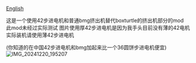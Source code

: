[English](README.mc)

这是一个使用42步进电机和普通bmg挤出机替代boxturtle的挤出机部分的mod   
此mod未经过实际测试
图片使用厚42步进电机是因为我手头目前没有薄的42电机
实际装机请使用薄42步进电机

(你知道的在中国42步进电机和bmg加起来比一个36圆饼步进电机便宜)
![IMG_20241220_195207](https://github.com/user-attachments/assets/358af745-fa1e-440f-9449-5ff83dbd3cfa)
